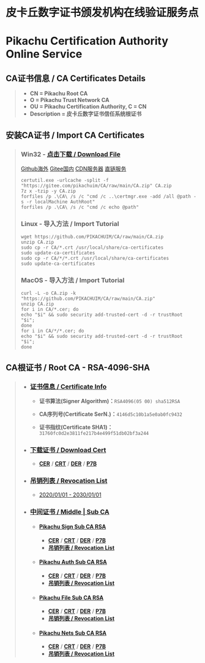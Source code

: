 # 皮卡丘数字证书颁发机构在线验证服务点

# Pikachu Certification Authority Online Service

## CA证书信息 / CA Certificates Details

> - **CN = Pikachu Root CA**
> - **O = Pikachu Trust Network CA**
> - **OU = Pikachu Certification Authority,  C  =  CN**
> - **Description = 皮卡丘数字证书信任系统根证书**

## 安装CA证书 / Import CA Certificates

> ### Win32 - [点击下载 / Download File](https://gitee.com/pikachuim/CA/raw/main/Import.zip)
>
> [Github海外](https://github.com/PIKACHUIM/CA/blob/main/Import.zip?raw=true)  [Gitee国内](https://gitee.com/pikachuim/CA/raw/main/Import.zip)  [CDN服务器](https://cdn-tx1.pika.net.cn/Cert/Import.zip)  [直链服务](https://cert.pika.net.cn/Import.zip)
>
> ```
> certutil.exe -urlcache -split -f "https://gitee.com/pikachuim/CA/raw/main/CA.zip" CA.zip
> 7z x -tzip -y CA.zip
> forfiles /p .\CA\ /s /c "cmd /c ..\certmgr.exe -add /all @path -s -r localMachine AuthRoot"
> forfiles /p .\CA\ /s /c "cmd /c echo @path"
> ```
>
> ### Linux - 导入方法 / Import Tutorial
>
> ```
> wget https://github.com/PIKACHUIM/CA/raw/main/CA.zip
> unzip CA.zip
> sudo cp -r CA/*.crt /usr/local/share/ca-certificates
> sudo update-ca-certificates
> sudo cp -r CA/*/*.crt /usr/local/share/ca-certificates
> sudo update-ca-certificates
> ```
>
> ### MacOS  - 导入方法 / Import Tutorial
>
> ```
> curl -L -o CA.zip -k "https://github.com/PIKACHUIM/CA/raw/main/CA.zip"
> unzip CA.zip
> for i in CA/*.cer; do
> echo "$i" && sudo security add-trusted-cert -d -r trustRoot "$i";
> done
> for i in CA/*/*.cer; do
> echo "$i" && sudo security add-trusted-cert -d -r trustRoot "$i";
> done
> ```

## CA根证书 / Root CA - RSA-4096-SHA

> - ### **[证书信息 / Certificate Info]()**
>
>   - **证书算法(Signer Algorithm)：**`RSA4096(05 00) sha512RSA`
>
>   - **CA序列号(Certificate  SerN.)：**`4146d5c10b1a5e0ab0fc9432`
>
>   - **证书指纹(Certificate  SHA1)：**`31760fc0d2e3811fe217b4e499f51db02bf3a244`
> - ### [下载证书 / Download Cert]((CA-RSA.cer))
>
>   - **[CER](CA-RSA.cer)**   /  **[CRT](CA-RSA.crt)**   /  **[DER](CA-RSA.der)**   /  **[P7B](CA-RSA.p7b)**
>
> - ### **[吊销列表 / Revocation List](CA-RSA.crl)**
>
>   - [2020/01/01 - 2030/01/01](CA-RSA.crl)
>
>  - ### [中间证书 / Middle | Sub CA]()
>
>    - #### [Pikachu Sign Sub CA RSA](sign/CA-RSA.cer)
>
>      - **[CER](sign/CA-RSA.cer)**   /  **[CRT](sign/CA-RSA.crt)**   /  **[DER](sign/CA-RSA.der)**   /  **[P7B](sign/CA-RSA.p7b)**
>      - **[吊销列表 / Revocation  List](sign/CA-RSA.crl)**
>      
>    - #### [Pikachu Auth Sub CA RSA](auth/CA-RSA.cer)
>    
>      - **[CER](auth/CA-RSA.cer)**   /  **[CRT](auth/CA-RSA.crt)**   /  **[DER](auth/CA-RSA.der)**   /  **[P7B](auth/CA-RSA.p7b)**
>      - **[吊销列表 / Revocation  List](auth/CA-RSA.crl)**
>      
>    - #### [Pikachu File Sub CA RSA](file/CA-RSA.cer)
>    
>      - **[CER](file/CA-RSA.cer)**   /  **[CRT](file/CA-RSA.crt)**   /  **[DER](file/CA-RSA.der)**   /  **[P7B](file/CA-RSA.p7b)**
>      - **[吊销列表 / Revocation  List](file/CA-RSA.crl)**
>      
>    - #### [Pikachu Nets Sub CA RSA](nets/CA-RSA.cer)
>    
>      - **[CER](nets/CA-RSA.cer)**   /  **[CRT](nets/CA-RSA.crt)**   /  **[DER](nets/CA-RSA.der)**   /  **[P7B](nets/CA-RSA.p7b)**
>      - **[吊销列表 / Revocation  List](nets/CA-RSA.crl)**
